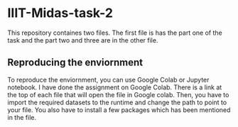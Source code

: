 # IIIT-Midas-task-2

This repository containes two files. The first file is has the part one of the task and the part two and three are in the other file.

## Reproducing the enviornment

To reproduce the enviornment, you can use Google Colab or Jupyter notebook. I have done the assignment on Google Colab. There is a link at the top of each file that will open the file in Google colab. Then, you have to import the required datasets to the runtime and change the path to point to your file. You also have to install a few packages which has been mentioned in the file.
